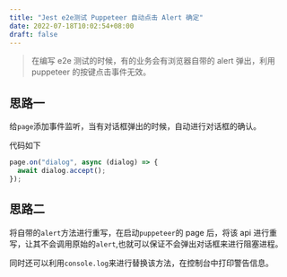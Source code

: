 ```yaml
---
title: "Jest e2e测试 Puppeteer 自动点击 Alert 确定"
date: 2022-07-18T10:02:54+08:00
draft: false
---
```


> 在编写 e2e 测试的时候，有的业务会有浏览器自带的 alert 弹出，利用 puppeteer 的按键点击事件无效。

## 思路一

给`page`添加事件监听，当有对话框弹出的时候，自动进行对话框的确认。

代码如下

```javascript
page.on("dialog", async (dialog) => {
  await dialog.accept();
});
```

## 思路二

将自带的`alert`方法进行重写，在启动`puppeteer`的 page 后，将该 api 进行重写，让其不会调用原始的`alert`,也就可以保证不会弹出对话框来进行阻塞进程。

同时还可以利用`console.log`来进行替换该方法，在控制台中打印警告信息。
